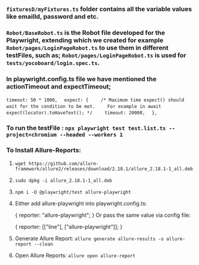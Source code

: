 ### `fixturesD/myFixtures.ts` folder contains all the variable values like emailId, password and etc.

### `Robot/BaseRobot.ts` is the Robot file developed for the Playwright, extending which we created for example `Robot/pages/LoginPageRobot.ts` to use them in different testFiles, such as; `Robot/pages/LoginPageRobot.ts` is used for `tests/yocoboard/login.spec.ts`.

### In playwright.config.ts file we have mentioned the actionTimeout and expectTimeout;

`timeout: 50 * 1000,`
`  expect: {`
`    /* Maximum time expect() should wait for the condition to be met.`
`    For example in await expect(locator).toHaveText(); */`
`    timeout: 20000,`
`  },`

### To run the testFile : `npx playwright test test.list.ts --project=chromium --headed --workers 1`

### To Install Allure-Reports:

1. `wget https://github.com/allure-framework/allure2/releases/download/2.18.1/allure_2.18.1-1_all.deb`
2. `sudo dpkg -i allure_2.18.1-1_all.deb`
3. `npm i -D @playwright/test allure-playwright`
4. Either add allure-playwright into playwright.config.ts:

   {
   reporter: "allure-playwright";
   }
   Or pass the same value via config file:

   {
   reporter: [["line"], ["allure-playwright"]];
   }

5. Generate Allure Report: `allure generate allure-results -o allure-report --clean`
6. Open Allure Reports: `allure open allure-report`
